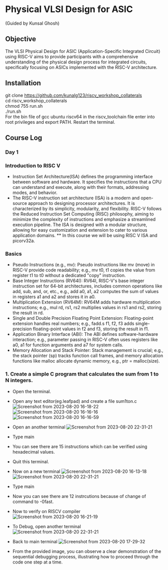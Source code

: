 # Physical VLSI Design for ASIC
(Guided by Kunsal Ghosh)

## Objective

The VLSI Physical Design for ASIC (Application-Specific Integrated Circuit) using RISC-V aims to provide participants with a comprehensive understanding of the physical design process for integrated circuits, specifically focusing on ASICs implemented with the RISC-V architecture. 

## Installation

git clone https://github.com/kunalg123/riscv_workshop_collaterals  
cd riscv_workshop_collaterals  
chmod 755 run.sh  
./run.sh  
For the bin file of gcc ubuntu riscv64 in the riscv_toolchain file enter into root privileges and export PATH. 
Restart the terminal.

## Course Log

### Day 1

### Introduction to RISC V

* Instruction Set Architecture(ISA) defines the programming interface between software and hardware. It specifies the instructions that a CPU can understand and execute, along with their formats, addressing modes, and behavior.  
* The RISC-V instruction set architecture (ISA) is a modern and open-source approach to designing processor architectures. It is characterized by its simplicity, modularity, and flexibility. RISC-V follows the Reduced Instruction Set Computing (RISC) philosophy, aiming to minimize the complexity of instructions and emphasize a streamlined execution pipeline. The ISA is designed with a modular structure, allowing for easy customization and extension to cater to various application domains.
** In this course we will be using RISC V ISA and picorv32a.


### Basics  
* Pseudo Instructions (e.g., mv): Pseudo instructions like mv (move) in RISC-V provide code readability; e.g., mv t0, t1 copies the value from register t1 to t0 without a dedicated "copy" instruction.  
* Base Integer Instructions (RV64I): RV64I, RISC-V's base integer instruction set for 64-bit architectures, includes common operations like add, sub, and, or, etc., e.g., add a0, a1, a2 computes the sum of values in registers a1 and a2 and stores it in a0.  
* Multiplication Extension (RV64M): RV64M adds hardware multiplication instructions; e.g., mul rd, rs1, rs2 multiplies values in rs1 and rs2, storing the result in rd.  
* Single and Double Precision Floating Point Extension: Floating-point extension handles real numbers; e.g., fadd.s f1, f2, f3 adds single-precision floating-point values in f2 and f3, storing the result in f1.
* Application Binary Interface (ABI): The ABI defines software-hardware interaction; e.g., parameter passing in RISC-V often uses registers like a0, a1 for function arguments and a7 for system calls.  
* Memory Allocation and Stack Pointer: Stack management is crucial; e.g., the stack pointer (sp) tracks function call frames, and memory allocation functions like malloc allocate dynamic memory, e.g., ptr = malloc(size).  

### 1. Create a simple C program that calculates the sum from 1 to N integers.  
* Open the terminal.
* Open any text editor(eg.leafpad) and create a file sum1ton.c 
![Screenshot from 2023-08-20 16-18-22](https://github.com/lalithlochanr/pes_asic_class/assets/108328466/b8b9d236-6cff-4674-99ed-1574a3a358b1)  
![Screenshot from 2023-08-20 16-16-16](https://github.com/lalithlochanr/pes_asic_class/assets/108328466/1e03ac92-d965-4ea1-998d-2e1854b3713b)  
![Screenshot from 2023-08-20 16-16-59](https://github.com/lalithlochanr/pes_asic_class/assets/108328466/75ef4f0b-9152-4b34-8e68-f6c64e300a67)  
* Open an another terminal
![Screenshot from 2023-08-20 22-31-21](https://github.com/lalithlochanr/pes_asic_class/assets/108328466/5d056956-c19d-4e96-9e36-9fef38ef60fb)  
* Type main
* You can see there are 15 instructions which can be verified using hexadecimal values.
* Quit this terminal.

* Now on a new terminal
![Screenshot from 2023-08-20 16-13-18](https://github.com/lalithlochanr/pes_asic_class/assets/108328466/64be52ef-731a-434e-9c03-0aa98bd1878b)  
![Screenshot from 2023-08-20 22-31-21](https://github.com/lalithlochanr/pes_asic_class/assets/108328466/39c1b559-a03a-49da-bfae-b692228417d6)  
* Type main
* Now you can see there are 12 instrcutions because of change of command to -0fast.

* Now to verify on RISCV compiler
  ![Screenshot from 2023-08-20 16-21-19](https://github.com/lalithlochanr/pes_asic_class/assets/108328466/8e9d3334-7030-4749-a193-f4fbe5421678)  
* To Debug, open another terminal
![Screenshot from 2023-08-20 22-31-21](https://github.com/lalithlochanr/pes_asic_class/assets/108328466/7e29b270-e2d9-4172-a0a5-eaf7a7dd101f)  
* Back to main terminal
  ![Screenshot from 2023-08-20 17-29-32](https://github.com/lalithlochanr/pes_asic_class/assets/108328466/e14d2bf9-4e95-431e-b9e5-5da654346bf9)  
* From the provided image, you can observe a clear demonstration of the sequential debugging process, illustrating how to proceed through the code one step at a time.

